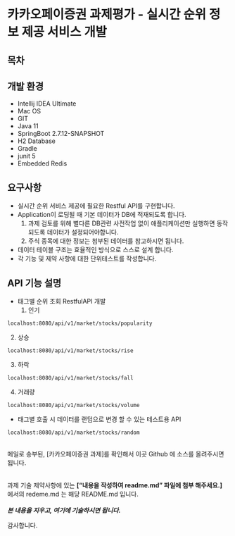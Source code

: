 # 카카오페이증권 과제평가 - 실시간 순위 정보 제공 서비스 개발

## 목차
## 개발 환경
  - Intellij IDEA Ultimate
  - Mac OS
  - GIT
  - Java 11
  - SpringBoot 2.7.12-SNAPSHOT
  - H2 Database
  - Gradle
  - junit 5
  - Embedded Redis

## 요구사항
- 실시간 순위 서비스 제공에 필요한 Restful API를 구현합니다.
- Application이 로딩될 때 기본 데이터가 DB에 적재되도록 합니다.
  1) 과제 검토를 위해 별다른 DB관련 사전작업 없이 애플리케이션만 실행하면 동작되도록 데이터가 설정되어야합니다.
  2) 주식 종목에 대한 정보는 첨부된 데이터를 참고하시면 됩니다.
- 데이터 테이블 구조는 효율적인 방식으로 스스로 설계 합니다.
- 각 기능 및 제약 사항에 대한 단위테스트를 작성합니다. 


## API 기능 설명
- 태그별 순위 조회 RestfulAPI 개발
  1) 인기
```
localhost:8080/api/v1/market/stocks/popularity
```
  2) 상승
```
localhost:8080/api/v1/market/stocks/rise
```
  3) 하락
```
localhost:8080/api/v1/market/stocks/fall
```
  4) 거래량
```
localhost:8080/api/v1/market/stocks/volume
```

- 태그별 호출 시 데이터를 랜덤으로 변경 할 수 있는 테스트용 API 
 ```
localhost:8080/api/v1/market/stocks/random
```

<br>
메일로 송부된, [카카오페이증권 과제]를 확인해서 이곳 Github 에 소스를 올려주시면 됩니다.
<br>
<br>

과제 기술 제약사항에 있는 **[“내용을 작성하여 readme.md” 파일에 첨부 해주세요.]**  에서의 redeme.md 는 해당 README.md 입니다.
<br>
<br>
_**본 내용을 지우고, 여기에 기술하시면 됩니다.**_

감사합니다.
